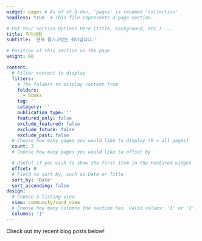 ```yaml
---
widget: pages # As of v5.8-dev, 'pages' is renamed 'collection'
headless: true  # This file represents a page section.

# Put Your Section Options Here (title, background, etc.) ...
title: 취미생활
subtitle: '현재 즐기고있는 취미입니다.'

# Position of this section on the page
weight: 60

content:
  # Filter content to display
  filters:
    # The folders to display content from
    folders:
      - books
    tag: ''
    category: ''
    publication_type: ''
    featured_only: false
    exclude_featured: false
    exclude_future: false
    exclude_past: false
  # Choose how many pages you would like to display (0 = all pages)
  count: 3
  # Choose how many pages you would like to offset by

  # Useful if you wish to show the first item in the Featured widget
  offset: 0
  # Field to sort by, such as Date or Title
  sort_by: 'Date'
  sort_ascending: false
design:
  # Choose a listing view
  view: community/card_view
  # Choose how many columns the section has. Valid values: '1' or '2'.
  columns: '1'
---
```


Check out my recent blog posts below!
